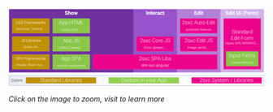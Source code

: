 <img src="./assets/app-browser.png" class="full-width">

_Click on the image to zoom, visit [](xref:Basics.Browser.Index) to learn more_